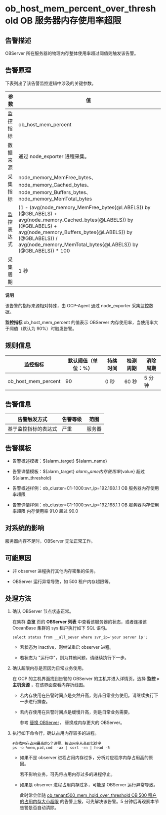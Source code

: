 ob_host_mem_percent_over_threshold OB 服务器内存使用率超限 
======================================================================



**告警描述** 
-----------------------------

OBServer 所在服务器的物理内存整体使用率超过阈值则触发该告警。

告警原理 
-------------------------

下表列出了该告警监控逻辑中涉及的关键参数。


|  参数   |                                                                                                                        值                                                                                                                         |
|-------|--------------------------------------------------------------------------------------------------------------------------------------------------------------------------------------------------------------------------------------------------|
| 监控指标  | ob_host_mem_percent                                                                                                                                                                                                                              |
| 数据来源  | 通过 node_exporter 进程采集。                                                                                                                                                                                                                           |
| 采集指标  | node_memory_MemFree_bytes、node_memory_Cached_bytes、node_memory_Buffers_bytes、node_memory_MemTotal_bytes                                                                                                                                          |
| 监控表达式 | (1 - (avg(node_memory_MemFree_bytes{@LABELS}) by (@GBLABELS) + avg(node_memory_Cached_bytes{@LABELS}) by (@GBLABELS) + avg(node_memory_Buffers_bytes{@LABELS}) by (@GBLABELS)) / avg(node_memory_MemTotal_bytes{@LABELS}) by (@GBLABELS)) \* 100 |
| 采集周期  | 1 秒                                                                                                                                                                                                                                              |


**说明**



该告警的指标来源相对特殊，由 OCP-Agent 通过 node_exporter 采集监控数据。

**监控指标** ob_host_mem_percent 的值表示 OBServer 内存使用率，当使用率大于阈值（默认为 90%）时触发告警。

**规则信息** 
-----------------------------



|        监控指标         | 默认阈值（单位：%） | 持续时间 | 检测周期 | 消除周期 |
|---------------------|------------|------|------|------|
| ob_host_mem_percent | 90         | 0 秒  | 60 秒 | 5 分钟 |



**告警信息** 
-----------------------------



|   告警触发方式   | 告警等级 | 范围  |
|------------|------|-----|
| 基于监控指标的表达式 | 严重   | 服务器 |



**告警模板** 
-----------------------------

* 告警概述模板：${alarm_target} ${alarm_name}

  

* 告警详情模板：${alarm_target} ${alarm_name}内存使用率${value} 超过 ${alarm_threshold}

  

* 告警概述样例：ob_cluster=C1-1000:svr_ip=192.168.1.1 OB 服务器内存使用率超限

  

* 告警详情样例：ob_cluster=C1-1000:svr_ip=192.168.1.1 OB 服务器内存使用率超限 内存使用率 91.0 超过 90.0

  




**对系统的影响** 
-------------------------------

服务器内存不足时，OBServer 无法正常工作。

**可能原因** 
-----------------------------

* 非 observer 进程执行其他内存密集的任务。

  

* OBServer 运行异常导致，如 500 租户内存超限等。

  




**处理方法** 
-----------------------------

1. 确认 OBServer 节点状态正常。

   在集群 **总览** 页的 **OBServer 列表** 中查看该服务器的状态，或者连接该 OceanBase 集群的 sys 租户执行如下 SQL 语句。

   ```unknow
   select status from __all_sever where svr_ip='your server ip';
   ```

   
   * 若状态为 inactive，则尝试重启 observer 进程。

     
   
   * 若状态为 "运行中"，则为其他问题，请继续执行下一步。

     
   

   

2. 确认超限内存是否因为日常业务使用。

   在 OCP 的主机界面找到告警的 OBServer 的主机并进入详情页，选择 **监控 \> 主机资源** ，在该界面查看内存折线图。
   * 若内存使用在告警时间点是突然升高，则非日常业务使用。请继续执行下一步进行排查。

     
   
   * 若内存使用在告警时间点是缓慢升高，则是日常业务需要。

     参考 [替换 OBServer](../../3.ob-cloud-platform/4.manage-clusters/3.basic-operations/8.manage-the-observer-cluster/7.cluster-replace-observer.md)， 替换成内存更大的 OBServer。
     
   

   

3. 执行如下命令行，确认占用内存较多的进程。

   ```unknow
   #查找内存占用最高的5个进程，按占用率从高到低排序
   ps -o %mem,pid,cmd  -ax | sort -rn | head -5
   ```

   
   * 如果不是 observer 进程占用内存过多，分析对应程序内存占用高的原因。 

     若不影响业务，可先将占用内存过多的进程停止。
     
   
   * 如果是 observer 进程占用内存过多，可能是 OBServer 运行异常导致。 

     此时常会伴随 [ob_tenant500_mem_hold_over_threshold OB 500 租户的占用内存大小超限](../../2.ob-alert/30.ob_tenant500_mem_hold_over_threshold-the-memory-usage-of-the-ob-500-tenant-exceeds.md) 的告警上报，可先解决该告警。5 分钟后再观察本节告警是否自动清除。
     
   

   



